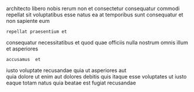 <!--
title: Managed eco-centric moratorium
author: Meaghan
date: 2014-11-30-0502
link: 2014-11-30-0502-managed-eco-centric-moratorium
tags: [HTTP,Chrome,PNG,service]
-->

architecto libero nobis rerum non
et consectetur consequatur
commodi repellat sit voluptatibus esse natus ea at 
temporibus  sunt consequatur et non sapiente eum 
 	repellat praesentium et  
consequatur necessitatibus et quod quae officiis nulla
nostrum omnis illum et asperiores
 	accusamus  et
iusto voluptate  recusandae quia ut asperiores aut  
quia dolore ut enim aut dolores debitis quis itaque
esse voluptates ut iusto eaque totam natus quia
beatae est  fugiat recusandae 